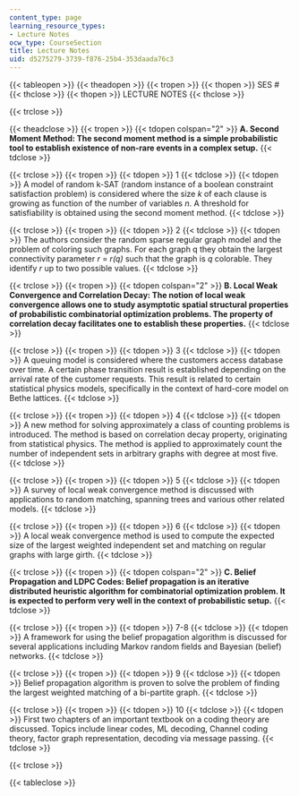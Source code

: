 ```yaml
---
content_type: page
learning_resource_types:
- Lecture Notes
ocw_type: CourseSection
title: Lecture Notes
uid: d5275279-3739-f876-25b4-353daada76c3
---
```


{{< tableopen >}}
{{< theadopen >}}
{{< tropen >}}
{{< thopen >}}
SES #
{{< thclose >}}
{{< thopen >}}
LECTURE NOTES
{{< thclose >}}

{{< trclose >}}

{{< theadclose >}}
{{< tropen >}}
{{< tdopen colspan="2" >}}
**A. Second Moment Method: The second moment method is a simple probabilistic tool to establish existence of non-rare events in a complex setup.**
{{< tdclose >}}

{{< trclose >}}
{{< tropen >}}
{{< tdopen >}}
1
{{< tdclose >}}
{{< tdopen >}}
A model of random k-SAT (random instance of a boolean constraint satisfaction problem) is considered where the size _k_ of each clause is growing as function of the number of variables _n_. A threshold for satisfiability is obtained using the second moment method.
{{< tdclose >}}

{{< trclose >}}
{{< tropen >}}
{{< tdopen >}}
2
{{< tdclose >}}
{{< tdopen >}}
The authors consider the random sparse regular graph model and the problem of coloring such graphs. For each graph q they obtain the largest connectivity parameter _r_ = _r(q)_ such that the graph is _q_ colorable. They identify _r_ up to two possible values.
{{< tdclose >}}

{{< trclose >}}
{{< tropen >}}
{{< tdopen colspan="2" >}}
**B. Local Weak Convergence and Correlation Decay: The notion of local weak convergence allows one to study asymptotic spatial structural properties of probabilistic combinatorial optimization problems. The property of correlation decay facilitates one to establish these properties.**
{{< tdclose >}}

{{< trclose >}}
{{< tropen >}}
{{< tdopen >}}
3
{{< tdclose >}}
{{< tdopen >}}
A queuing model is considered where the customers access database over time. A certain phase transition result is established depending on the arrival rate of the customer requests. This result is related to certain statistical physics models, specifically in the context of hard-core model on Bethe lattices.
{{< tdclose >}}

{{< trclose >}}
{{< tropen >}}
{{< tdopen >}}
4
{{< tdclose >}}
{{< tdopen >}}
A new method for solving approximately a class of counting problems is introduced. The method is based on correlation decay property, originating from statistical physics. The method is applied to approximately count the number of independent sets in arbitrary graphs with degree at most five.
{{< tdclose >}}

{{< trclose >}}
{{< tropen >}}
{{< tdopen >}}
5
{{< tdclose >}}
{{< tdopen >}}
A survey of local weak convergence method is discussed with applications to random matching, spanning trees and various other related models.
{{< tdclose >}}

{{< trclose >}}
{{< tropen >}}
{{< tdopen >}}
6
{{< tdclose >}}
{{< tdopen >}}
A local weak convergence method is used to compute the expected size of the largest weighted independent set and matching on regular graphs with large girth.
{{< tdclose >}}

{{< trclose >}}
{{< tropen >}}
{{< tdopen colspan="2" >}}
**C. Belief Propagation and LDPC Codes: Belief propagation is an iterative distributed heuristic algorithm for combinatorial optimization problem. It is expected to perform very well in the context of probabilistic setup.**
{{< tdclose >}}

{{< trclose >}}
{{< tropen >}}
{{< tdopen >}}
7-8
{{< tdclose >}}
{{< tdopen >}}
A framework for using the belief propagation algorithm is discussed for several applications including Markov random fields and Bayesian (belief) networks.
{{< tdclose >}}

{{< trclose >}}
{{< tropen >}}
{{< tdopen >}}
9
{{< tdclose >}}
{{< tdopen >}}
Belief propagation algorithm is proven to solve the problem of finding the largest weighted matching of a bi-partite graph.
{{< tdclose >}}

{{< trclose >}}
{{< tropen >}}
{{< tdopen >}}
10
{{< tdclose >}}
{{< tdopen >}}
First two chapters of an important textbook on a coding theory are discussed. Topics include linear codes, ML decoding, Channel coding theory, factor graph representation, decoding via message passing.
{{< tdclose >}}

{{< trclose >}}

{{< tableclose >}}